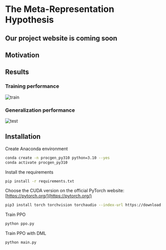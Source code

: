 # The Meta-Representation Hypothesis

## Our project website is coming soon

## Motivation


## Results

### Training performance
![train](results/all_train_return.png)

### Generalization performance
![test](results/all_test_return.png)

## Installation
Create Anaconda environment
```bash
conda create -n procgen_py310 python=3.10 --yes
conda activate procgen_py310
```

Install the requirements
```bash
pip install -r requirements.txt
```

Choose the CUDA version on the official PyTorch website: [https://pytorch.org/](https://pytorch.org/)
```bash
pip3 install torch torchvision torchaudio --index-url https://download.pytorch.org/whl/cu121
```
Train PPO
```bash
python ppo.py
```

Train PPO with DML
```bash
python main.py
```
